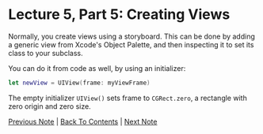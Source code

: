 # Lecture 5, Part 5: Creating Views

Normally, you create views using a storyboard. This can be done by adding a generic view from Xcode's Object Palette, and then inspecting it to set its class to your subclass.

You can do it from code as well, by using an initializer:
```Swift
let newView = UIView(frame: myViewFrame)
```
The empty initializer `UIView()` sets frame to `CGRect.zero`, a rectangle with zero origin and zero size.

[Previous Note](../Lecture%205%20-%20Drawing/Part%204%20-%20View%20Coordinate%20System.md) | [Back To Contents](https://github.com/Firanus/stanford-iOS-lecture-notes) |  [Next Note](../Lecture%205%20-%20Drawing/Part%206%20-%20Drawing.md)